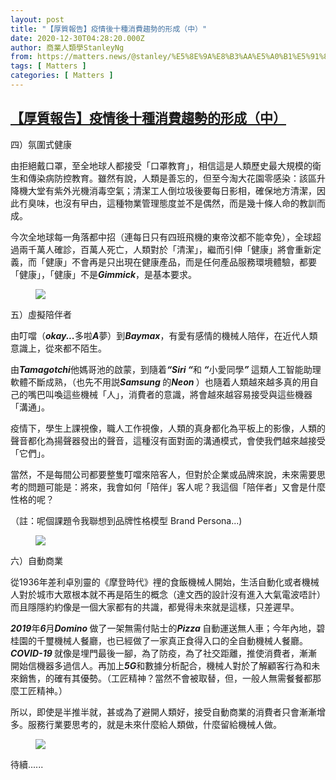 ```yaml
---
layout: post
title: "【厚質報告】疫情後十種消費趨勢的形成（中）"
date: 2020-12-30T04:28:20.000Z
author: 商業人類學StanleyNg
from: https://matters.news/@stanley/%E5%8E%9A%E8%B3%AA%E5%A0%B1%E5%91%8A-%E7%96%AB%E6%83%85%E5%BE%8C%E5%8D%81%E7%A8%AE%E6%B6%88%E8%B2%BB%E8%B6%A8%E5%8B%A2%E7%9A%84%E5%BD%A2%E6%88%90-%E4%B8%AD-bafyreiex7i6rv6qgkcsbk67tglthepvqndyispt5o43pugt23arckswgfq
tags: [ Matters ]
categories: [ Matters ]
---
```

<!--1609302500000-->
[【厚質報告】疫情後十種消費趨勢的形成（中）](https://matters.news/@stanley/%E5%8E%9A%E8%B3%AA%E5%A0%B1%E5%91%8A-%E7%96%AB%E6%83%85%E5%BE%8C%E5%8D%81%E7%A8%AE%E6%B6%88%E8%B2%BB%E8%B6%A8%E5%8B%A2%E7%9A%84%E5%BD%A2%E6%88%90-%E4%B8%AD-bafyreiex7i6rv6qgkcsbk67tglthepvqndyispt5o43pugt23arckswgfq)
------

<div>
<p>四）氛圍式健康</p><p>由拒絕戴口罩，至全地球人都接受「口罩教育」，相信這是人類歷史最大規模的衛生和傳染病防控教育。雖然有說，人類是善忘的，但至今淘大花園零感染：該區升降機大堂有紫外光機消毒空氣；清潔工人倒垃圾後要每日影相，確保地方清潔，因此冇臭味，也沒有曱甴，這種物業管理態度並不是偶然，而是幾十條人命的教訓而成。</p><p>今次全地球每一角落都中招（連每日只有四班飛機的東帝汶都不能幸免），全球超過兩千萬人確診，百萬人死亡，人類對於「清潔」，繼而引伸「健康」將會重新定義，而「健康」不會再是只出現在健康產品，而是任何產品服務環境體驗，都要「健康」，「健康」不是<strong><em>Gimmick</em></strong>，是基本要求。</p><figure class="image"><img src="https://assets.matters.news/embed/2ce4dd0b-decd-4e16-accf-8a35e4beb08f.jpeg" data-asset-id="2ce4dd0b-decd-4e16-accf-8a35e4beb08f" referrerpolicy="no-referrer"><figcaption><span></span></figcaption></figure><p>五）虛擬陪伴者</p><p>由叮噹（<strong><em>okay...</em></strong>多啦<strong><em>A</em></strong>夢）到<strong><em>Baymax</em></strong>，有愛有感情的機械人陪伴，在近代人類意識上，從來都不陌生。</p><p>由<strong><em>Tamagotchi</em></strong>他媽哥池的啟蒙，到隨着<strong><em>“Siri “</em></strong>和<strong><em> “</em></strong>小愛同學<strong><em>” </em></strong>這類人工智能助理軟體不斷成熟，（也先不用説<strong><em>Samsung </em></strong>的<strong><em>Neon </em></strong>）也隨着人類越來越多真的用自己的嘴巴叫喚這些機械「人」，消費者的意識，將會越來越容易接受與這些機器「溝通」。</p><p>疫情下，學生上課視像，職人工作視像，人類的真身都化為平板上的影像，人類的聲音都化為揚聲器發出的聲音，這種沒有面對面的溝通模式，會使我們越來越接受「它們」。</p><p>當然，不是每間公司都要整隻叮噹來陪客人，但對於企業或品牌來說，未來需要思考的問題可能是：將來，我會如何「陪伴」客人呢？我這個「陪伴者」又會是什麼性格的呢？</p><p>（註：呢個課題令我聯想到品牌性格模型 Brand Persona...)</p><figure class="image"><img src="https://assets.matters.news/embed/de8533de-360d-44d3-a1ae-c9cc3e512640.jpeg" data-asset-id="de8533de-360d-44d3-a1ae-c9cc3e512640" referrerpolicy="no-referrer"><figcaption><span></span></figcaption></figure><p>六）自動商業</p><p>從1936年差利卓別靈的《摩登時代》𥚃的食飯機械人開始，生活自動化或者機械人對於城市大眾根本就不再是陌生的概念（達文西的設計沒有進入大氣電波唔計）而且隱隱約約像是一個大家都有的共識，都覺得未來就是這樣，只差遲早。</p><p><strong><em>2019</em></strong>年<strong><em>6</em></strong>月<strong><em>Domino </em></strong>做了一架無需付貼士的<strong><em>Pizza </em></strong>自動運送無人車；今年內地，碧桂園的千璽機械人餐廳，也已經做了一家真正食得入口的全自動機械人餐廳。<strong><em>COVID-19 </em></strong>就像是埋門最後一腳，為了防疫，為了社交距離，推使消費者，漸漸開始信機器多過信人。再加上<strong><em>5G</em></strong>和數據分析配合，機械人對於了解顧客行為和未來銷售，的確有其優勢。（工匠精神？當然不會被取替，但，一般人無需餐餐都那麼工匠精神。）</p><p>所以，即使是半推半就，甚或為了避開人類好，接受自動商業的消費者只會漸漸增多。服務行業要思考的，就是未來什麼給人類做，什麼留給機械人做。</p><figure class="image"><img src="https://assets.matters.news/embed/d529a7bb-2247-4218-8dd6-008b8316df19.jpeg" data-asset-id="d529a7bb-2247-4218-8dd6-008b8316df19" referrerpolicy="no-referrer"><figcaption><span></span></figcaption></figure><p>待續......</p>
</div>
